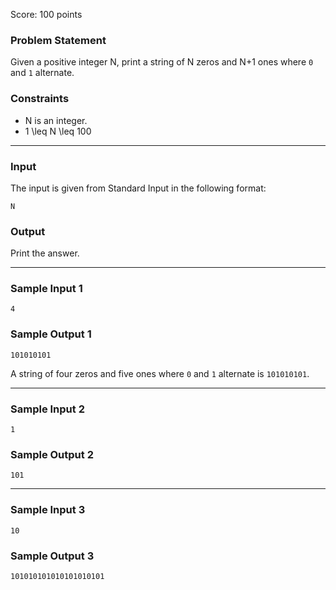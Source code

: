 Score: 100 points

### Problem Statement

Given a positive integer N, print a string of N zeros and N+1 ones where `0` and `1` alternate.

### Constraints

* N is an integer.
* 1 \leq N \leq 100

---

### Input

The input is given from Standard Input in the following format:

```
N
```

### Output

Print the answer.

---

### Sample Input 1

```
4
```

### Sample Output 1

```
101010101
```

A string of four zeros and five ones where `0` and `1` alternate is `101010101`.

---

### Sample Input 2

```
1
```

### Sample Output 2

```
101
```

---

### Sample Input 3

```
10
```

### Sample Output 3

```
101010101010101010101
```